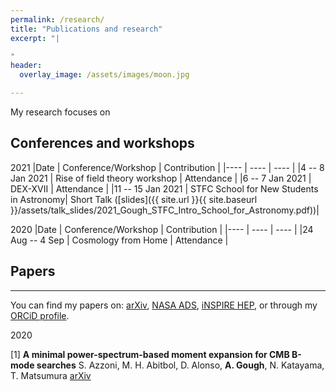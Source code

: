 ```yaml
---
permalink: /research/
title: "Publications and research"
excerpt: "|

"
header:
  overlay_image: /assets/images/moon.jpg

---
```


My research focuses on

## Conferences and workshops
2021
|Date | Conference/Workshop | Contribution |
|---- | ---- | ---- |
|4 -- 8 Jan 2021 | Rise of field theory workshop | Attendance |
|6 -- 7 Jan 2021 | DEX-XVII | Attendance |
|11 -- 15 Jan 2021 | STFC School for New Students in Astronomy| Short Talk ([slides]({{ site.url }}{{ site.baseurl }}/assets/talk_slides/2021_Gough_STFC_Intro_School_for_Astronomy.pdf))|

2020
|Date | Conference/Workshop | Contribution |
|---- | ---- | ---- |
|24 Aug -- 4 Sep | Cosmology from Home | Attendance |


## Papers
---
You can find my papers on: [arXiv](https://arxiv.org/a/gough_a_1.html), [NASA ADS](https://ui.adsabs.harvard.edu/search/q=orcid%3A0000-0002-1524-6949&sort=date+desc), [iNSPIRE HEP](https://inspirehep.net/authors/1837179), or through my [ORCiD profile](https://orcid.org/0000-0002-1524-6949).

2020

[1]  **A minimal power-spectrum-based moment expansion for CMB B-mode searches**
S. Azzoni, M. H. Abitbol, D. Alonso, **A. Gough**, N. Katayama, T. Matsumura
[arXiv](https://arxiv.org/abs/2011.11575)
